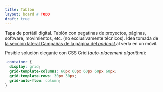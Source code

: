 ```yaml
---
title: Tablón
layout: board # TODO
draft: true
---
```


Tapa de portátil digital. Tablón con pegatinas de proyectos, páginas, software, movimientos, etc. (no exclusivamente técnicos). Idea tomada de [la sección lateral Campañas de la página del _podcast_ ](https://autodefensainformatica.radioalmaina.org/#media_image-5) al verla en un móvil.

Posible solución elegante con CSS Grid (_auto-placement algorithm_):

```css
.container {
  display: grid;
  grid-template-columns: 60px 60px 60px 60px 60px;
  grid-template-rows: 30px 30px;
  grid-auto-flow: column;
}
```